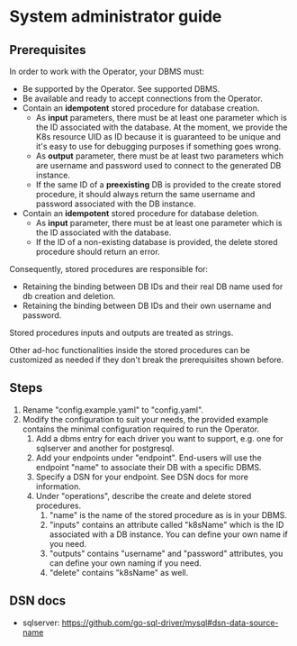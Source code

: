 # System administrator guide

## Prerequisites

In order to work with the Operator, your DBMS must:

- Be supported by the Operator. See supported DBMS.
- Be available and ready to accept connections from the Operator.
- Contain an **idempotent** stored procedure for database creation.
  - As **input** parameters, there must be at least one parameter which is the ID associated with the database. At the moment, we provide the K8s resource UID as ID because it is guaranteed to be unique and it's easy to use for debugging purposes if something goes wrong. 
  - As **output** parameter, there must be at least two parameters which are username and password used to connect to the generated DB instance.
  - If the same ID of a **preexisting** DB is provided to the create stored procedure, it should always return the same username and password associated with the DB instance.
- Contain an **idempotent** stored procedure for database deletion.
  - As **input** parameter, there must be at least one parameter which is the ID associated with the database. 	 
  - If the ID of a non-existing database is provided, the delete stored procedure should return an error.

Consequently, stored procedures are responsible for:

- Retaining the binding between DB IDs and their real DB name used for db creation and deletion.
- Retaining the binding between DB IDs and their own username and password. 

Stored procedures inputs and outputs are treated as strings.

Other ad-hoc functionalities inside the stored procedures can be customized as needed if they don't break the prerequisites shown before.

## Steps

1. Rename "config.example.yaml" to "config.yaml".
2. Modify the configuration to suit your needs, the provided example contains the minimal configuration required to run the Operator.
   1. Add a dbms entry for each driver you want to support, e.g. one for sqlserver and another for postgresql.
   2. Add your endpoints under "endpoint". End-users will use the endpoint "name" to associate their DB with a specific DBMS.
   3. Specify a DSN for your endpoint. See DSN docs for more information.
   4. Under "operations", describe the create and delete stored procedures. 
      1. "name" is the name of the stored procedure as is in your DBMS.
      2. "inputs" contains an attribute called "k8sName" which is the ID associated with a DB instance. You can define your own name if you need.
      3. "outputs" contains "username" and "password" attributes, you can define your own naming if you need.
      4. "delete" contains "k8sName" as well.

## DSN docs

- sqlserver: https://github.com/go-sql-driver/mysql#dsn-data-source-name